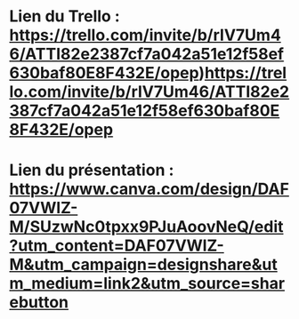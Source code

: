 # Lien du Trello : https://trello.com/invite/b/rIV7Um46/ATTI82e2387cf7a042a51e12f58ef630baf80E8F432E/opep)https://trello.com/invite/b/rIV7Um46/ATTI82e2387cf7a042a51e12f58ef630baf80E8F432E/opep
# Lien du présentation : https://www.canva.com/design/DAF07VWlZ-M/SUzwNc0tpxx9PJuAoovNeQ/edit?utm_content=DAF07VWlZ-M&utm_campaign=designshare&utm_medium=link2&utm_source=sharebutton
